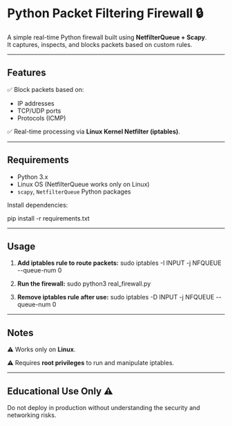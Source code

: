 # Python Packet Filtering Firewall 🔒

A simple real-time Python firewall built using **NetfilterQueue + Scapy**.  
It captures, inspects, and blocks packets based on custom rules.

---

## Features

✅ Block packets based on:
- IP addresses
- TCP/UDP ports
- Protocols (ICMP)

✅ Real-time processing via **Linux Kernel Netfilter (iptables)**.

---

## Requirements

- Python 3.x
- Linux OS (NetfilterQueue works only on Linux)
- `scapy`, `NetfilterQueue` Python packages

Install dependencies:

pip install -r requirements.txt

---

## Usage

1. **Add iptables rule to route packets:** sudo iptables -I INPUT -j NFQUEUE --queue-num 0

 2. **Run the firewall:**  sudo python3 real_firewall.py
 
 3. **Remove iptables rule after use:** sudo iptables -D INPUT -j NFQUEUE --queue-num 0

---

## Notes

⚠️ Works only on **Linux**.

⚠️ Requires **root privileges** to run and manipulate iptables.

---

## Educational Use Only ⚠️

Do not deploy in production without understanding the security and networking risks.



